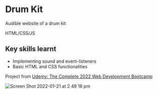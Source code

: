 # Drum Kit

Audible website of a drum kit

HTML/CSS/JS

## Key skills learnt
 - Implementing sound and event-listeners
 - Basic HTML and CSS functionalities

Project from [Udemy: The Complete 2022 Web Development Bootcamp](https://www.udemy.com/course/the-complete-web-development-bootcamp/)

![Screen Shot 2022-01-21 at 2 49 18 pm](https://user-images.githubusercontent.com/90999777/150462453-32473ae5-b15a-4740-81d1-056606f532fe.png)

